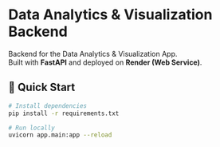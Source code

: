 # Data Analytics & Visualization Backend

Backend for the Data Analytics & Visualization App.  
Built with **FastAPI** and deployed on **Render (Web Service)**.

## 🚀 Quick Start
```bash
# Install dependencies
pip install -r requirements.txt

# Run locally
uvicorn app.main:app --reload
